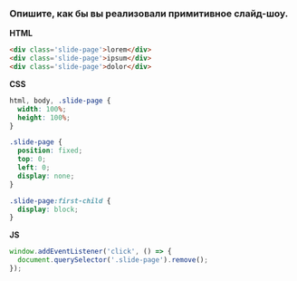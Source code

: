 ### Опишите, как бы вы реализовали примитивное слайд-шоу.

**HTML**

```html
<div class='slide-page'>lorem</div>
<div class='slide-page'>ipsum</div>
<div class='slide-page'>dolor</div>
```

**CSS**

```css
html, body, .slide-page {
  width: 100%;
  height: 100%;
}

.slide-page {
  position: fixed;
  top: 0;
  left: 0;
  display: none;
}

.slide-page:first-child {
  display: block;
}
```

**JS**

```javascript
window.addEventListener('click', () => {
  document.querySelector('.slide-page').remove();
});
```
